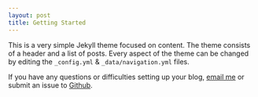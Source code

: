 ```yaml
---
layout: post
title: Getting Started
---
```


This is a very simple Jekyll theme focused on content. The theme consists of a header and a list of posts. Every aspect of the theme can be changed by editing the `_config.yml` & `_data/navigation.yml` files.

If you have any questions or difficulties setting up your blog, [email me](mailto:micahcowell@gmail.com) or submit an issue to [Github](https://github.com/getmicah/blog/issues).

